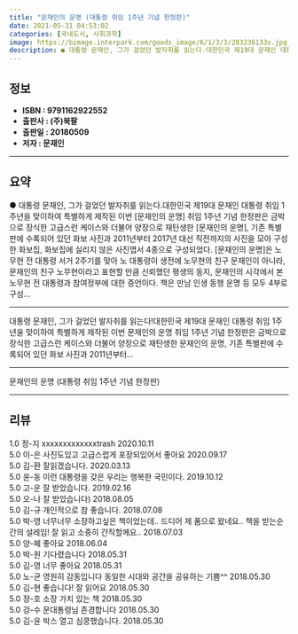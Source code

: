 ```yaml
---
title: "문재인의 운명 (대통령 취임 1주년 기념 한정판)"
date: 2021-05-31 04:53:02
categories: [국내도서, 사회과학]
image: https://bimage.interpark.com/goods_image/6/1/3/3/283236133s.jpg
description: ● 대통령 문재인, 그가 걸었던 발자취를 읽는다.대한민국 제19대 문재인 대통령 취임 1주년을 맞이하여 특별하게 제작된 이번 [문재인의 운명] 취임 1주년 기념 한정판은 금박으로 장식한 고급스런 케이스와 더불어 양장으로 재탄생한 [문재인의 운명], 기존 특별판에 수록되어 있던 화보 사
---
```


## **정보**

- **ISBN : 9791162922552**
- **출판사 : (주)북팔**
- **출판일 : 20180509**
- **저자 : 문재인**

------



## **요약**

●  대통령 문재인, 그가 걸었던 발자취를 읽는다.대한민국 제19대 문재인 대통령 취임 1주년을 맞이하여 특별하게 제작된 이번 [문재인의 운명] 취임 1주년 기념 한정판은 금박으로 장식한 고급스런 케이스와 더불어 양장으로 재탄생한 [문재인의 운명], 기존 특별판에 수록되어 있던 화보 사진과 2011년부터 2017년 대선 직전까지의 사진을 모아 구성한 화보집, 화보집에 실리지 않은 사진엽서 4종으로 구성되었다. [문재인의 운명]은 노무현 전 대통령 서거 2주기를 맞아 노 대통령이 생전에 노무현의 친구 문재인이 아니라, 문재인의 친구 노무현이라고 표현할 만큼 신뢰했던 평생의 동지, 문재인의 시각에서 본 노무현 전 대통령과 참여정부에 대한 증언이다. 책은 만남 인생 동행 운명 등 모두 4부로 구성...

------

대통령 문재인, 그가 걸었던 발자취를 읽는다!대한민국 제19대 문재인 대통령 취임 1주년을 맞이하여 특별하게 제작된 이번 문재인의 운명 취임 1주년 기념 한정판은 금박으로 장식한 고급스런 케이스와 더불어 양장으로 재탄생한 문재인의 운명, 기존 특별판에 수록되어 있던 화보 사진과 2011년부터... 

------


문재인의 운명 (대통령 취임 1주년 기념 한정판) 

------


## **리뷰** 

1.0 정-지 xxxxxxxxxxxxxtrash 2020.10.11 <br/>5.0 이-은 사진도있고 고급스럽게 포장되있어서 좋아요 2020.09.17 <br/>5.0 김-환 잘읽겠습니다. 2020.03.13 <br/>5.0 윤-동 이런 대통령을 갖은 우리는 행복한 국민이다. 2019.10.12 <br/>5.0 고-운 잘 받았습니다. 2019.02.16 <br/>5.0 오-나 잘 받았습니다) 2018.08.05 <br/>5.0 김-규 개인적으로 참 좋습니다. 2018.07.08 <br/>5.0 박-영 너무너무 소장하고싶은 책이었는데..
드디어 제 품으로 왔네요..
책을 받는순간의 설레임!
잘 읽고 소중히 간직할께요.. 2018.07.03 <br/>5.0 양-혜 좋아요 2018.06.04 <br/>5.0 박-원 기다렸습니다 2018.05.31 <br/>5.0 김-영 너무 좋아요 2018.05.31 <br/>5.0 노-균 영원히 감동입니다
동일한 시대와 공간을 공유하는 기쁨^^ 2018.05.30 <br/>5.0 김-현 좋습니다! 잘 읽어요 2018.05.30 <br/>5.0 장-호 소장 가치 있는 책 2018.05.30 <br/>5.0 강-수 문대통령님 존경합니다 2018.05.30 <br/>5.0 김-윤 박스 열고 심쿵했습니다. 2018.05.30 <br/>